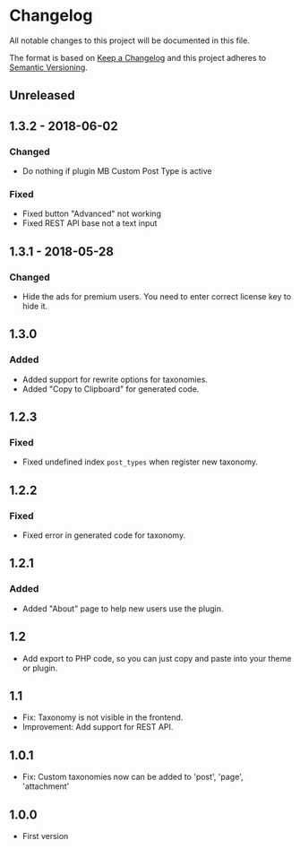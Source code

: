 # Changelog
All notable changes to this project will be documented in this file.

The format is based on [Keep a Changelog](http://keepachangelog.com/en/1.0.0/) and this project adheres to [Semantic Versioning](http://semver.org/spec/v2.0.0.html).

## Unreleased

## 1.3.2 - 2018-06-02
### Changed
- Do nothing if plugin MB Custom Post Type is active
### Fixed
- Fixed button "Advanced" not working
- Fixed REST API base not a text input 

## 1.3.1 - 2018-05-28
### Changed
- Hide the ads for premium users. You need to enter correct license key to hide it.

## 1.3.0
### Added
- Added support for rewrite options for taxonomies.
- Added "Copy to Clipboard" for generated code.

## 1.2.3
### Fixed
- Fixed undefined index `post_types` when register new taxonomy.

## 1.2.2
### Fixed
- Fixed error in generated code for taxonomy.

## 1.2.1
### Added
- Added "About" page to help new users use the plugin.

## 1.2
- Add export to PHP code, so you can just copy and paste into your theme or plugin.

## 1.1
- Fix: Taxonomy is not visible in the frontend.
- Improvement: Add support for REST API.

## 1.0.1
- Fix: Custom taxonomies now can be added to 'post', 'page', 'attachment'

## 1.0.0
- First version
